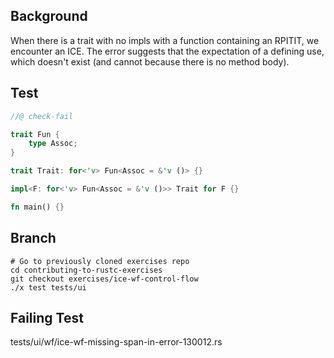 ## Background

When there is a trait with no impls with a function containing an RPITIT, we
encounter an ICE. The error suggests that the expectation of a defining use,
which doesn't exist (and cannot because there is no method body).

## Test

```rust
//@ check-fail

trait Fun {
    type Assoc;
}

trait Trait: for<'v> Fun<Assoc = &'v ()> {}

impl<F: for<'v> Fun<Assoc = &'v ()>> Trait for F {}

fn main() {}
```

## Branch

```
# Go to previously cloned exercises repo
cd contributing-to-rustc-exercises
git checkout exercises/ice-wf-control-flow
./x test tests/ui
```

## Failing Test

tests/ui/wf/ice-wf-missing-span-in-error-130012.rs
